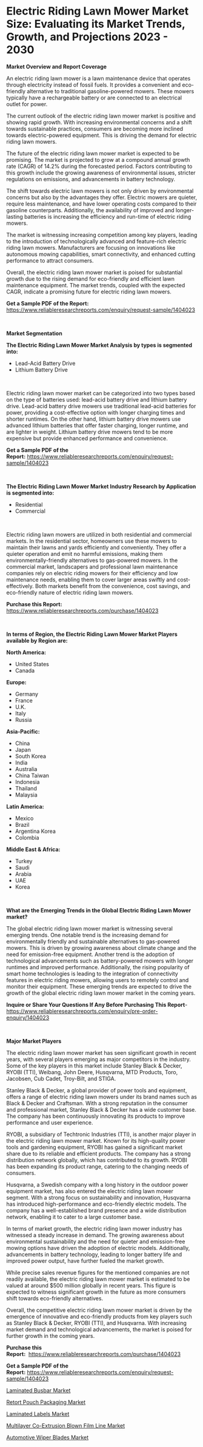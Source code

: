 <p><h1>Electric Riding Lawn Mower Market Size: Evaluating its Market Trends, Growth, and Projections 2023 - 2030</h1></p><p><strong>Market Overview and Report Coverage</strong></p>
<p><p>An electric riding lawn mower is a lawn maintenance device that operates through electricity instead of fossil fuels. It provides a convenient and eco-friendly alternative to traditional gasoline-powered mowers. These mowers typically have a rechargeable battery or are connected to an electrical outlet for power.</p><p>The current outlook of the electric riding lawn mower market is positive and showing rapid growth. With increasing environmental concerns and a shift towards sustainable practices, consumers are becoming more inclined towards electric-powered equipment. This is driving the demand for electric riding lawn mowers.</p><p>The future of the electric riding lawn mower market is expected to be promising. The market is projected to grow at a compound annual growth rate (CAGR) of 14.2% during the forecasted period. Factors contributing to this growth include the growing awareness of environmental issues, stricter regulations on emissions, and advancements in battery technology.</p><p>The shift towards electric lawn mowers is not only driven by environmental concerns but also by the advantages they offer. Electric mowers are quieter, require less maintenance, and have lower operating costs compared to their gasoline counterparts. Additionally, the availability of improved and longer-lasting batteries is increasing the efficiency and run-time of electric riding mowers.</p><p>The market is witnessing increasing competition among key players, leading to the introduction of technologically advanced and feature-rich electric riding lawn mowers. Manufacturers are focusing on innovations like autonomous mowing capabilities, smart connectivity, and enhanced cutting performance to attract consumers.</p><p>Overall, the electric riding lawn mower market is poised for substantial growth due to the rising demand for eco-friendly and efficient lawn maintenance equipment. The market trends, coupled with the expected CAGR, indicate a promising future for electric riding lawn mowers.</p></p>
<p><strong>Get a Sample PDF of the Report:</strong> <a href="https://www.reliableresearchreports.com/enquiry/request-sample/1404023">https://www.reliableresearchreports.com/enquiry/request-sample/1404023</a></p>
<p>&nbsp;</p>
<p><strong>Market Segmentation</strong></p>
<p><strong>The Electric Riding Lawn Mower Market Analysis by types is segmented into:</strong></p>
<p><ul><li>Lead-Acid Battery Drive</li><li>Lithium Battery Drive</li></ul></p>
<p>&nbsp;</p>
<p><p>Electric riding lawn mower market can be categorized into two types based on the type of batteries used: lead-acid battery drive and lithium battery drive. Lead-acid battery drive mowers use traditional lead-acid batteries for power, providing a cost-effective option with longer charging times and shorter runtimes. On the other hand, lithium battery drive mowers use advanced lithium batteries that offer faster charging, longer runtime, and are lighter in weight. Lithium battery drive mowers tend to be more expensive but provide enhanced performance and convenience.</p></p>
<p><strong>Get a Sample PDF of the Report:</strong>&nbsp;<a href="https://www.reliableresearchreports.com/enquiry/request-sample/1404023">https://www.reliableresearchreports.com/enquiry/request-sample/1404023</a></p>
<p>&nbsp;</p>
<p><strong>The Electric Riding Lawn Mower Market Industry Research by Application is segmented into:</strong></p>
<p><ul><li>Residential</li><li>Commercial</li></ul></p>
<p>&nbsp;</p>
<p><p>Electric riding lawn mowers are utilized in both residential and commercial markets. In the residential sector, homeowners use these mowers to maintain their lawns and yards efficiently and conveniently. They offer a quieter operation and emit no harmful emissions, making them environmentally-friendly alternatives to gas-powered mowers. In the commercial market, landscapers and professional lawn maintenance companies rely on electric riding mowers for their efficiency and low maintenance needs, enabling them to cover larger areas swiftly and cost-effectively. Both markets benefit from the convenience, cost savings, and eco-friendly nature of electric riding lawn mowers.</p></p>
<p><strong>Purchase this Report:</strong>&nbsp; <a href="https://www.reliableresearchreports.com/purchase/1404023">https://www.reliableresearchreports.com/purchase/1404023</a></p>
<p>&nbsp;</p>
<p><strong>In terms of Region, the Electric Riding Lawn Mower Market Players available by Region are:</strong></p>
<p>
    <p> <strong> North America: </strong>
        <ul>
            <li>United States</li>
            <li>Canada</li>
        </ul>
        </p> 
    <p> <strong> Europe: </strong>
        <ul>
            <li>Germany</li>
            <li>France</li>
            <li>U.K.</li>
            <li>Italy</li>
            <li>Russia</li>
        </ul>
        </p> 
    <p> <strong> Asia-Pacific: </strong>
        <ul>
            <li>China</li>
            <li>Japan</li>
            <li>South Korea</li>
            <li>India</li>
            <li>Australia</li>
            <li>China Taiwan</li>
            <li>Indonesia</li>
            <li>Thailand</li>
            <li>Malaysia</li>
        </ul>
        </p> 
    <p> <strong> Latin America: </strong>
        <ul>
            <li>Mexico</li>
            <li>Brazil</li>
            <li>Argentina Korea</li>
            <li>Colombia</li>
        </ul>
        </p> 
    <p> <strong> Middle East & Africa: </strong>
        <ul>
            <li>Turkey</li>
            <li>Saudi</li>
            <li>Arabia</li>
            <li>UAE</li>
            <li>Korea</li>
        </ul>
    </p>
    </p>
<p>&nbsp;</p>
<p><strong>What are the Emerging Trends in the Global Electric Riding Lawn Mower market?</strong></p>
<p><p>The global electric riding lawn mower market is witnessing several emerging trends. One notable trend is the increasing demand for environmentally friendly and sustainable alternatives to gas-powered mowers. This is driven by growing awareness about climate change and the need for emission-free equipment. Another trend is the adoption of technological advancements such as battery-powered mowers with longer runtimes and improved performance. Additionally, the rising popularity of smart home technologies is leading to the integration of connectivity features in electric riding mowers, allowing users to remotely control and monitor their equipment. These emerging trends are expected to drive the growth of the global electric riding lawn mower market in the coming years.</p></p>
<p><strong>Inquire or Share Your Questions If Any Before Purchasing This Report</strong>- <a href="https://www.reliableresearchreports.com/enquiry/pre-order-enquiry/1404023">https://www.reliableresearchreports.com/enquiry/pre-order-enquiry/1404023</a></p>
<p>&nbsp;</p>
<p><strong>Major Market Players</strong></p>
<p><p>The electric riding lawn mower market has seen significant growth in recent years, with several players emerging as major competitors in the industry. Some of the key players in this market include Stanley Black & Decker, RYOBI (TTI), Weibang, John Deere, Husqvarna, MTD Products, Toro, Jacobsen, Cub Cadet, Troy-Bilt, and STIGA.</p><p>Stanley Black & Decker, a global provider of power tools and equipment, offers a range of electric riding lawn mowers under its brand names such as Black & Decker and Craftsman. With a strong reputation in the consumer and professional market, Stanley Black & Decker has a wide customer base. The company has been continuously innovating its products to improve performance and user experience.</p><p>RYOBI, a subsidiary of Techtronic Industries (TTI), is another major player in the electric riding lawn mower market. Known for its high-quality power tools and gardening equipment, RYOBI has gained a significant market share due to its reliable and efficient products. The company has a strong distribution network globally, which has contributed to its growth. RYOBI has been expanding its product range, catering to the changing needs of consumers.</p><p>Husqvarna, a Swedish company with a long history in the outdoor power equipment market, has also entered the electric riding lawn mower segment. With a strong focus on sustainability and innovation, Husqvarna has introduced high-performance and eco-friendly electric models. The company has a well-established brand presence and a wide distribution network, enabling it to cater to a large customer base.</p><p>In terms of market growth, the electric riding lawn mower industry has witnessed a steady increase in demand. The growing awareness about environmental sustainability and the need for quieter and emission-free mowing options have driven the adoption of electric models. Additionally, advancements in battery technology, leading to longer battery life and improved power output, have further fueled the market growth.</p><p>While precise sales revenue figures for the mentioned companies are not readily available, the electric riding lawn mower market is estimated to be valued at around $500 million globally in recent years. This figure is expected to witness significant growth in the future as more consumers shift towards eco-friendly alternatives.</p><p>Overall, the competitive electric riding lawn mower market is driven by the emergence of innovative and eco-friendly products from key players such as Stanley Black & Decker, RYOBI (TTI), and Husqvarna. With increasing market demand and technological advancements, the market is poised for further growth in the coming years.</p></p>
<p><strong>Purchase this Report:</strong>&nbsp;&nbsp;<a href="https://www.reliableresearchreports.com/purchase/1404023">https://www.reliableresearchreports.com/purchase/1404023</a></p>
<p></p>
<p><strong>Get a Sample PDF of the Report:</strong>&nbsp;<a href="https://www.reliableresearchreports.com/enquiry/request-sample/1404023">https://www.reliableresearchreports.com/enquiry/request-sample/1404023</a></p>
<p><p><a href="https://www.linkedin.com/pulse/laminated-busbar-market-share-amp-new-trends-analysis-report-sspbe/">Laminated Busbar Market</a></p><p><a href="https://github.com/luckyshygirl/Market-Research-Report-List-1/blob/main/retort-pouch-packaging-market.md">Retort Pouch Packaging Market</a></p><p><a href="https://www.linkedin.com/pulse/laminated-labels-market-share-amp-new-trends-analysis-report-whfoe/">Laminated Labels Market</a></p><p><a href="https://github.com/gdfhhhj/Market-Research-Report-List-1/blob/main/multilayer-co-extrusion-blown-film-line-market.md">Multilayer Co-Extrusion Blown Film Line Market</a></p><p><a href="https://medium.com/@devyncasper/automotive-wiper-blades-market-analysis-and-sze-forecasted-for-period-from-2023-to-2030-2f27a590101e">Automotive Wiper Blades Market</a></p></p>